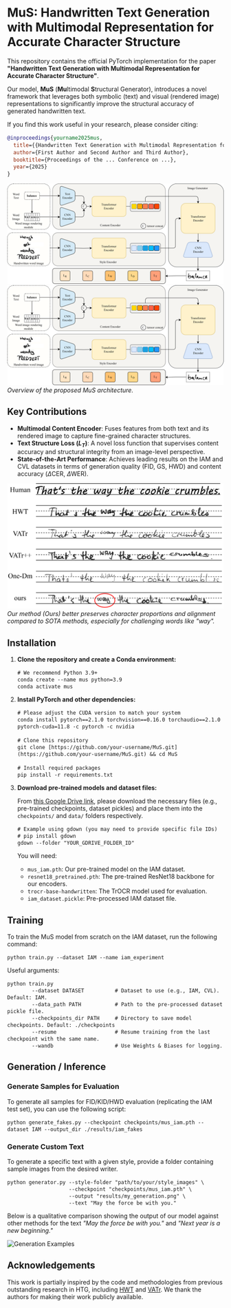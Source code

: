 # MuS: Handwritten Text Generation with Multimodal Representation for Accurate Character Structure

This repository contains the official PyTorch implementation for the paper **"Handwritten Text Generation with Multimodal Representation for Accurate Character Structure"**.

Our model, **MuS** (**Mu**ltimodal **S**tructural Generator), introduces a novel framework that leverages both symbolic (text) and visual (rendered image) representations to significantly improve the structural accuracy of generated handwritten text.

If you find this work useful in your research, please consider citing:
```bibtex
@inproceedings{yourname2025mus,
  title={{Handwritten Text Generation with Multimodal Representation for Accurate Character Structure}},
  author={First Author and Second Author and Third Author},
  booktitle={Proceedings of the ... Conference on ...},
  year={2025}
}
```

![Model Architecture Dark](img/fig2.png?raw=true#gh-dark-mode-only)
![Model Architecture Light](img/fig2.png?raw=true#gh-light-mode-only)
*Overview of the proposed MuS architecture.*

## Key Contributions
- **Multimodal Content Encoder**: Fuses features from both text and its rendered image to capture fine-grained character structures.
- **Text Structure Loss ($L_T$)**: A novel loss function that supervises content accuracy and structural integrity from an image-level perspective.
- **State-of-the-Art Performance**: Achieves leading results on the IAM and CVL datasets in terms of generation quality (FID, GS, HWD) and content accuracy ($\Delta$CER, $\Delta$WER).

![Qualitative Results](img/fig1.png?raw=true)
*Our method (Ours) better preserves character proportions and alignment compared to SOTA methods, especially for challenging words like "way".*

## Installation

1.  **Clone the repository and create a Conda environment:**
    ```console
    # We recommend Python 3.9+
    conda create --name mus python=3.9
    conda activate mus
    ```

2.  **Install PyTorch and other dependencies:**
    ```console
    # Please adjust the CUDA version to match your system
    conda install pytorch==2.1.0 torchvision==0.16.0 torchaudio==2.1.0 pytorch-cuda=11.8 -c pytorch -c nvidia
    
    # Clone this repository
    git clone [https://github.com/your-username/MuS.git](https://github.com/your-username/MuS.git) && cd MuS

    # Install required packages
    pip install -r requirements.txt
    ```

3.  **Download pre-trained models and dataset files:**
    
    From [this Google Drive link](https://your-gdrive-link), please download the necessary files (e.g., pre-trained checkpoints, dataset pickles) and place them into the `checkpoints/` and `data/` folders respectively.
    ```console
    # Example using gdown (you may need to provide specific file IDs)
    # pip install gdown
    gdown --folder "YOUR_GDRIVE_FOLDER_ID" 
    ```
    You will need:
    * `mus_iam.pth`: Our pre-trained model on the IAM dataset.
    * `resnet18_pretrained.pth`: The pre-trained ResNet18 backbone for our encoders.
    * `trocr-base-handwritten`: The TrOCR model used for evaluation.
    * `iam_dataset.pickle`: Pre-processed IAM dataset file.


## Training

To train the MuS model from scratch on the IAM dataset, run the following command:

```console
python train.py --dataset IAM --name iam_experiment
```

Useful arguments:
```console
python train.py
        --dataset DATASET          # Dataset to use (e.g., IAM, CVL). Default: IAM.
        --data_path PATH           # Path to the pre-processed dataset pickle file.
        --checkpoints_dir PATH     # Directory to save model checkpoints. Default: ./checkpoints
        --resume                   # Resume training from the last checkpoint with the same name.
        --wandb                    # Use Weights & Biases for logging.
```

## Generation / Inference

### Generate Samples for Evaluation

To generate all samples for FID/KID/HWD evaluation (replicating the IAM test set), you can use the following script:

```console
python generate_fakes.py --checkpoint checkpoints/mus_iam.pth --dataset IAM --output_dir ./results/iam_fakes
```

### Generate Custom Text

To generate a specific text with a given style, provide a folder containing sample images from the desired writer.

```console
python generator.py --style-folder "path/to/your/style_images" \
                    --checkpoint "checkpoints/mus_iam.pth" \
                    --output "results/my_generation.png" \
                    --text "May the force be with you."
```

Below is a qualitative comparison showing the output of our model against other methods for the text *"May the force be with you."* and *"Next year is a new beginning."*

![Generation Examples](img/fig4.png?raw=true)

## Acknowledgements
This work is partially inspired by the code and methodologies from previous outstanding research in HTG, including [HWT](https://github.com/ankanbhunia/Handwriting-Transformers) and [VATr](https://github.com/aimagelab/VATr). We thank the authors for making their work publicly available.
